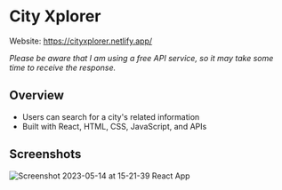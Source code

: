 # City Xplorer
Website: https://cityxplorer.netlify.app/

*Please be aware that I am using a free API service, so it may take some time to receive the response.*

## Overview
- Users can search for a city's related information 
- Built with React, HTML, CSS, JavaScript, and APIs


## Screenshots
![Screenshot 2023-05-14 at 15-21-39 React App](https://github.com/Rapib/city-explorer/assets/120158188/b3193b3f-bdd6-4423-9fa7-4b5f2176d0e3)
